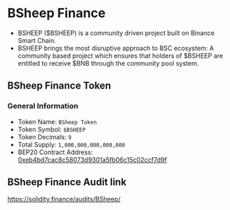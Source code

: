 # BSheep Finance
- BSHEEP ($BSHEEP) is a community driven project built on Binance Smart Chain.
- BSHEEP brings the most disruptive approach to BSC ecosystem: A community based project which ensures that holders of $BSHEEP are entitled to receive $BNB through the community pool system.

## BSheep Finance Token

### General Information

- Token Name: `BSheep Token`
- Token Symbol: `$BSHEEP`
- Token Decimals: `9`
- Total Supply: `1,000,000,000,000,000`
- BEP20 Contract Address: [0xeb4bd7cac8c58073d9301a5fb06c15c02ccf7d9f](https://bscscan.com/address/0xeb4bd7cac8c58073d9301a5fb06c15c02ccf7d9f)

## BSheep Finance Audit link
https://solidity.finance/audits/BSheep/
